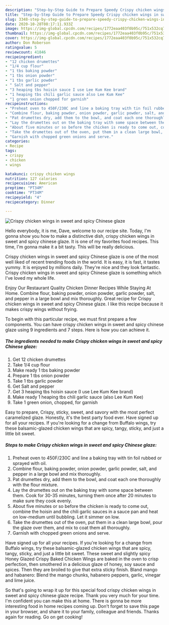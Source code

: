 ```yaml
---
description: "Step-by-Step Guide to Prepare Speedy Crispy chicken wings in sweet and spicy Chinese glaze"
title: "Step-by-Step Guide to Prepare Speedy Crispy chicken wings in sweet and spicy Chinese glaze"
slug: 3348-step-by-step-guide-to-prepare-speedy-crispy-chicken-wings-in-sweet-and-spicy-chinese-glaze
date: 2020-10-28T08:17:11.933Z
image: https://img-global.cpcdn.com/recipes/1772eaa403f0b95c/751x532cq70/crispy-chicken-wings-in-sweet-and-spicy-chinese-glaze-recipe-main-photo.jpg
thumbnail: https://img-global.cpcdn.com/recipes/1772eaa403f0b95c/751x532cq70/crispy-chicken-wings-in-sweet-and-spicy-chinese-glaze-recipe-main-photo.jpg
cover: https://img-global.cpcdn.com/recipes/1772eaa403f0b95c/751x532cq70/crispy-chicken-wings-in-sweet-and-spicy-chinese-glaze-recipe-main-photo.jpg
author: Don Roberson
ratingvalue: 5
reviewcount: 41846
recipeingredient:
- "12 chicken drumettes"
- "1/4 cup flour"
- "1 tbs baking powder"
- "1 tbs onion powder"
- "1 tbs garlic powder"
- " Salt and pepper"
- "3 heaping tbs hoisin sauce I use Lee Kum Kee brand"
- "1 heaping tbs chili garlic sauce also Lee Kum Kee"
- "1 green onion chopped for garnish"
recipeinstructions:
- "Preheat oven to 450F/230C and line a baking tray with tin foil rubbed or sprayed with oil."
- "Combine flour, baking powder, onion powder, garlic powder, salt, and pepper in a large bowl and mix thoroughly."
- "Pat drumettes dry, add them to the bowl, and coat each one thoroughly with the flour mixture."
- "Lay the drumettes out on the baking tray with some space between them. Cook for 30-35 minutes, turning them once after 20 minutes to make sure they cook evenly."
- "About five minutes or so before the chicken is ready to come out, combine the hoisin and the chili garlic sauces in a sauce pan and heat on low-medium until bubbling. Let it simmer on low."
- "Take the drumettes out of the oven, put them in a clean large bowl, pour the glaze over them, and mix to coat them all thoroughly."
- "Garnish with chopped green onions and serve."
categories:
- Recipe
tags:
- crispy
- chicken
- wings

katakunci: crispy chicken wings 
nutrition: 127 calories
recipecuisine: American
preptime: "PT34M"
cooktime: "PT34M"
recipeyield: "4"
recipecategory: Dinner

---
```



![Crispy chicken wings in sweet and spicy Chinese glaze](https://img-global.cpcdn.com/recipes/1772eaa403f0b95c/751x532cq70/crispy-chicken-wings-in-sweet-and-spicy-chinese-glaze-recipe-main-photo.jpg)

Hello everybody, it is me, Dave, welcome to our recipe site. Today, I'm gonna show you how to make a distinctive dish, crispy chicken wings in sweet and spicy chinese glaze. It is one of my favorites food recipes. This time, I'm gonna make it a bit tasty. This will be really delicious.

Crispy chicken wings in sweet and spicy Chinese glaze is one of the most well liked of recent trending foods in the world. It is easy, it is fast, it tastes yummy. It is enjoyed by millions daily. They're nice and they look fantastic. Crispy chicken wings in sweet and spicy Chinese glaze is something which I've loved my whole life.

Enjoy Our Restaurant Quality Chicken Dinner Recipes While Staying At Home. Combine flour, baking powder, onion powder, garlic powder, salt, and pepper in a large bowl and mix thoroughly. Great recipe for Crispy chicken wings in sweet and spicy Chinese glaze. I like this recipe because it makes crispy wings without frying.


To begin with this particular recipe, we must first prepare a few components. You can have crispy chicken wings in sweet and spicy chinese glaze using 9 ingredients and 7 steps. Here is how you can achieve it.

<!--inarticleads1-->

##### The ingredients needed to make Crispy chicken wings in sweet and spicy Chinese glaze:

1. Get 12 chicken drumettes
1. Take 1/4 cup flour
1. Make ready 1 tbs baking powder
1. Prepare 1 tbs onion powder
1. Take 1 tbs garlic powder
1. Get  Salt and pepper
1. Get 3 heaping tbs hoisin sauce (I use Lee Kum Kee brand)
1. Make ready 1 heaping tbs chili garlic sauce (also Lee Kum Kee)
1. Take 1 green onion, chopped, for garnish


Easy to prepare, Crispy, sticky, sweet, and savory with the most perfect caramelized glaze. Honestly, it&#39;s the best party food ever. Have signed up for all your recipes. If you&#39;re looking for a change from Buffalo wings, try these balsamic-glazed chicken wings that are spicy, tangy, sticky, and just a little bit sweet. 

<!--inarticleads2-->

##### Steps to make Crispy chicken wings in sweet and spicy Chinese glaze:

1. Preheat oven to 450F/230C and line a baking tray with tin foil rubbed or sprayed with oil.
1. Combine flour, baking powder, onion powder, garlic powder, salt, and pepper in a large bowl and mix thoroughly.
1. Pat drumettes dry, add them to the bowl, and coat each one thoroughly with the flour mixture.
1. Lay the drumettes out on the baking tray with some space between them. Cook for 30-35 minutes, turning them once after 20 minutes to make sure they cook evenly.
1. About five minutes or so before the chicken is ready to come out, combine the hoisin and the chili garlic sauces in a sauce pan and heat on low-medium until bubbling. Let it simmer on low.
1. Take the drumettes out of the oven, put them in a clean large bowl, pour the glaze over them, and mix to coat them all thoroughly.
1. Garnish with chopped green onions and serve.


Have signed up for all your recipes. If you&#39;re looking for a change from Buffalo wings, try these balsamic-glazed chicken wings that are spicy, tangy, sticky, and just a little bit sweet. These sweet and slightly spicy Honey Glazed Crispy Baked Chicken Wings are baked in the oven to crisp perfection, then smothered in a delicious glaze of honey, soy sauce and spices. Then they are broiled to give that extra sticky finish. Bland mango and habanero: Blend the mango chunks, habanero peppers, garlic, vinegar and lime juice. 

So that's going to wrap it up for this special food crispy chicken wings in sweet and spicy chinese glaze recipe. Thank you very much for your time. I'm confident you can make this at home. There is gonna be more interesting food in home recipes coming up. Don't forget to save this page in your browser, and share it to your family, colleague and friends. Thanks again for reading. Go on get cooking!
